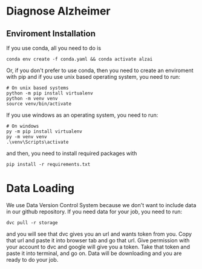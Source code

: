# Diagnose Alzheimer

## Enviroment Installation

If you use conda, all you need to do is
````
conda env create -f conda.yaml && conda activate alzai
````

Or, if you don't prefer to use conda, then you need to create an enviroment with pip and if you use unix based operating system, you need to run:
````
# On unix based systems
python -m pip install virtualenv
python -m venv venv
source venv/bin/activate
`````
If you use windows as an operating system, you need to run:
````
# On windows
py -m pip install virtualenv
py -m venv venv
.\venv\Scripts\activate
````

and then, you need to install required packages with
````
pip install -r requirements.txt
````

# Data Loading

We use Data Version Control System because we don't want to include data in our github repository. If you need data for your job, you need to run:

````
dvc pull -r storage
`````
and you will see that dvc gives you an url and wants token from you. Copy that url and paste it into browser tab and go that url. Give permission with your account to dvc and google will give you a token. Take that token and paste it into terminal, and go on. Data will be downloading and you are ready to do your job.